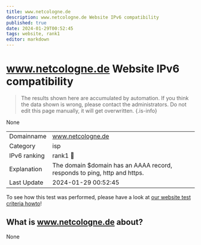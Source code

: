 ```yaml
---
title: www.netcologne.de
description: www.netcologne.de Website IPv6 compatibility
published: true
date: 2024-01-29T00:52:45
tags: website, rank1
editor: markdown
---
```


# www.netcologne.de Website IPv6 compatibility

> The results shown here are accumulated by automation. If you think the data shown is wrong, please contact the administrators. 
> Do not edit this page manually, it will get overwritten.
{.is-info}

None


|   |   |
| - | - |
| Domainname | www.netcologne.de
| Category | isp |
| IPv6 ranking | rank1 :1st_place_medal: |
| Explanation | The domain $domain has an AAAA record, responds to ping, http and https. |
| Last Update | 2024-01-29 00:52:45 |

To see how this test was performed, please have a look at [our website test criteria howto](/howto/testcriteria/website)!


## What is www.netcologne.de about?
None
